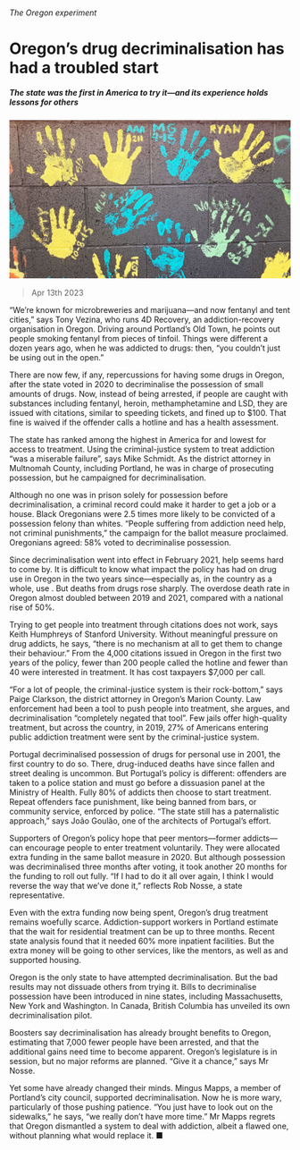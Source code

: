 ###### The Oregon experiment

# Oregon’s drug decriminalisation has had a troubled start 

##### The state was the first in America to try it—and its experience holds lessons for others 

![image](images/20230415_USP005.jpg) 

> Apr 13th 2023 

“We’re known for microbreweries and marijuana—and now fentanyl and tent cities,” says Tony Vezina, who runs 4D Recovery, an addiction-recovery organisation in Oregon. Driving around Portland’s Old Town, he points out people smoking fentanyl from pieces of tinfoil. Things were different a dozen years ago, when he was addicted to drugs: then, “you couldn’t just be using out in the open.” 

There are now few, if any, repercussions for having some drugs in Oregon, after the state voted in 2020 to decriminalise the possession of small amounts of drugs. Now, instead of being arrested, if people are caught with substances including fentanyl, heroin, methamphetamine and LSD, they are issued with citations, similar to speeding tickets, and fined up to $100. That fine is waived if the offender calls a hotline and has a health assessment. 

The state has ranked among the highest in America for  and lowest for access to treatment. Using the criminal-justice system to treat addiction “was a miserable failure”, says Mike Schmidt. As the district attorney in Multnomah County, including Portland, he was in charge of prosecuting possession, but he campaigned for decriminalisation. 

Although no one was in prison solely for possession before decriminalisation, a criminal record could make it harder to get a job or a house. Black Oregonians were 2.5 times more likely to be convicted of a possession felony than whites. “People suffering from addiction need help, not criminal punishments,” the campaign for the ballot measure proclaimed. Oregonians agreed: 58% voted to decriminalise possession.


Since decriminalisation went into effect in February 2021, help seems hard to come by. It is difficult to know what impact the policy has had on drug use in Oregon in the two years since—especially as, in the country as a whole, use . But deaths from drugs rose sharply. The overdose death rate in Oregon almost doubled between 2019 and 2021, compared with a national rise of 50%. 

Trying to get people into treatment through citations does not work, says Keith Humphreys of Stanford University. Without meaningful pressure on drug addicts, he says, “there is no mechanism at all to get them to change their behaviour.” From the 4,000 citations issued in Oregon in the first two years of the policy, fewer than 200 people called the hotline and fewer than 40 were interested in treatment. It has cost taxpayers $7,000 per call. 

“For a lot of people, the criminal-justice system is their rock-bottom,” says Paige Clarkson, the district attorney in Oregon’s Marion County. Law enforcement had been a tool to push people into treatment, she argues, and decriminalisation “completely negated that tool”. Few jails offer high-quality treatment, but across the country, in 2019, 27% of Americans entering public addiction treatment were sent by the criminal-justice system. 

Portugal decriminalised possession of drugs for personal use in 2001, the first country to do so. There, drug-induced deaths have since fallen and street dealing is uncommon. But Portugal’s policy is different: offenders are taken to a police station and must go before a dissuasion panel at the Ministry of Health. Fully 80% of addicts then choose to start treatment. Repeat offenders face punishment, like being banned from bars, or community service, enforced by police. “The state still has a paternalistic approach,” says João Goulão, one of the architects of Portugal’s effort. 

Supporters of Oregon’s policy hope that peer mentors—former addicts—can encourage people to enter treatment voluntarily. They were allocated extra funding in the same ballot measure in 2020. But although possession was decriminalised three months after voting, it took another 20 months for the funding to roll out fully. “If I had to do it all over again, I think I would reverse the way that we’ve done it,” reflects Rob Nosse, a state representative.

Even with the extra funding now being spent, Oregon’s drug treatment remains woefully scarce. Addiction-support workers in Portland estimate that the wait for residential treatment can be up to three months. Recent state analysis found that it needed 60% more inpatient facilities. But the extra money will be going to other services, like the mentors, as well as  and supported housing.

Oregon is the only state to have attempted decriminalisation. But the bad results may not dissuade others from trying it. Bills to decriminalise possession have been introduced in nine states, including Massachusetts, New York and Washington. In Canada, British Columbia has unveiled its own decriminalisation pilot.

Boosters say decriminalisation has already brought benefits to Oregon, estimating that 7,000 fewer people have been arrested, and that the additional gains need time to become apparent. Oregon’s legislature is in session, but no major reforms are planned. “Give it a chance,” says Mr Nosse.

Yet some have already changed their minds. Mingus Mapps, a member of Portland’s city council, supported decriminalisation. Now he is more wary, particularly of those pushing patience. “You just have to look out on the sidewalks,” he says, “we really don’t have more time.” Mr Mapps regrets that Oregon dismantled a system to deal with addiction, albeit a flawed one, without planning what would replace it. ■


